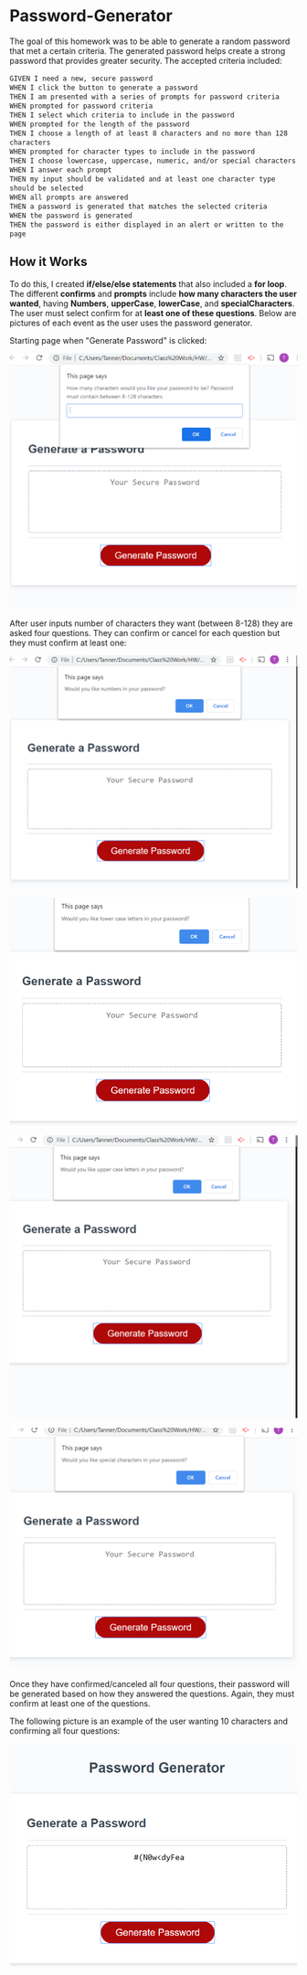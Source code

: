 # Password-Generator

The goal of this homework was to be able to generate a random password that met a certain criteria.  The generated password helps create a strong password that provides greater security. The accepted criteria included:
```
GIVEN I need a new, secure password
WHEN I click the button to generate a password
THEN I am presented with a series of prompts for password criteria
WHEN prompted for password criteria
THEN I select which criteria to include in the password
WHEN prompted for the length of the password
THEN I choose a length of at least 8 characters and no more than 128 characters
WHEN prompted for character types to include in the password
THEN I choose lowercase, uppercase, numeric, and/or special characters
WHEN I answer each prompt
THEN my input should be validated and at least one character type should be selected
WHEN all prompts are answered
THEN a password is generated that matches the selected criteria
WHEN the password is generated
THEN the password is either displayed in an alert or written to the page
```
## How it Works
To do this, I created **if/else/else statements** that also included a **for loop**.  The different **confirms** and **prompts** include **how many characters the user wanted**, having **Numbers**, **upperCase**, **lowerCase**, and **specialCharacters**.  The user must select confirm for at **least one of these questions**.  Below are pictures of each event as the user uses the password generator.

Starting page when "Generate Password" is clicked:

![creatingPassword](assets/creatingPassword.png)

After user inputs number of characters they want (between 8-128) they are asked four questions.  They can confirm or cancel for each question but they must confirm at least one:

![numbers](assets/numbers.png)

![lowerCase](assets/lowerCase.png)

![upperCase](assets/Uppercase.png)

![specialCharacters](assets/specialCharacters.png)

Once they have confirmed/canceled all four questions, their password will be generated based on how they answered the questions. Again, they must confirm at least one of the questions.

The following picture is an example of the user wanting 10 characters and confirming all four questions:

![password](assets/password.png)